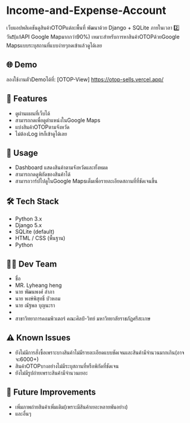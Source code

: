 


# Income-and-Expense-Account

เว็บแอปพลิเคชันดูสินค้าOTOPแต่ละพื้นที่ 
พัฒนาด้วย Django + SQLite ภายในเวลา 2️⃣ วัน❗(แก้API Google Mapมากกว่า90%)
  เหมาะสำหรับการหาสินค้าOTOPด้วยGoogle Mapsแบบระบุสถานที่แบบง่ายๆกดเข้าแล้วดูได้เลย

## 🌐 Demo
ลองใช้งานตัวDemoได้ที่: [OTOP-View] https://otop-sells.vercel.app/


## 📠 Features
- ดูผ่านแผนที่เว็บได้
- สามารถกดเพื่อดูตำแหน่งในGoogle Maps
- แบ่งสินค้าOTOPตามจังหวัด
- ไม่ต้องLog inก็เข้าดูได้เลย


## 📖 Usage
- Dashboard แสดงสินค้าตามจังหวัดและทั้งหมด
- สามารถกดดูพิกัดของสินค้าได้
- สามารถวาร์ปไปดูในGoogle Mapsเต็มเพื่อรายละเอียดสถานที่ที่ชัดเจนขึ้น


## 🛠️ Tech Stack
- Python 3.x
- Django 5.x
- SQLite (default)
- HTML / CSS (พื้นฐาน)
- Python


## 👨‍💻 Dev Team
- ชื่อ
- MR. Lyheang heng
- นาย พัฒนพงศ์ ลำภา
- นาย พงษ์พิสุทธิ์  บัวหอม
- นาย ณัฐพล บุญนะรา
- 
- สาขาวิทยาการคอมพิวเตอร์ คณะศิลป์-วิทย์ มหาวิทยาลัยราชภัฏศรีสะเกษ


## ⚠️ Known Issues
- ยังไม่มีการสั่งซื้อเพราะบางสินค้าไม่มีรายละเอียดแบบชัดเจนและสินค้ามีจำนวนมากเกิน(อาจจะ6000+)
- สินค้าOTOPบางอย่างไม่มีระบุสถานที่หรือพิกัดที่ชัดเจน
- ยังไม่มีรูปถ่ายเพราะสินค้ามีจำนวนเยอะ


## 🔮 Future Improvements
- เพิ่มภาพถ่ายสินค้าเพิ่มเติม(เพราะมีสินค้าเยอะหลายพันอย่าง)
- และอื่นๆ
